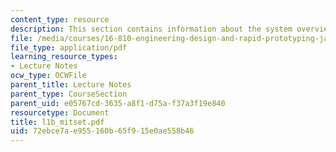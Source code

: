 ```yaml
---
content_type: resource
description: This section contains information about the system overview of MITSET.
file: /media/courses/16-810-engineering-design-and-rapid-prototyping-january-iap-2007/72ebce7ae955160b65f915e0ae558b46_l1b_mitset.pdf
file_type: application/pdf
learning_resource_types:
- Lecture Notes
ocw_type: OCWFile
parent_title: Lecture Notes
parent_type: CourseSection
parent_uid: e05767cd-3635-a8f1-d75a-f37a3f19e840
resourcetype: Document
title: l1b_mitset.pdf
uid: 72ebce7a-e955-160b-65f9-15e0ae558b46
---
```

